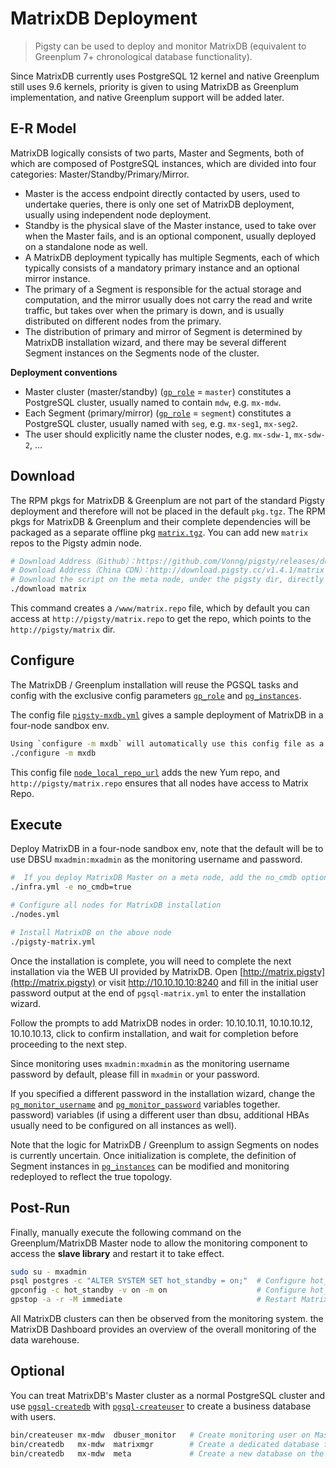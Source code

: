 # MatrixDB Deployment

> Pigsty can be used to deploy and monitor MatrixDB (equivalent to Greenplum 7+ chronological database functionality).

Since MatrixDB currently uses PostgreSQL 12 kernel and native Greenplum still uses 9.6 kernels, priority is given to using MatrixDB as Greenplum implementation, and native Greenplum support will be added later.



## E-R Model

MatrixDB logically consists of two parts, Master and Segments, both of which are composed of PostgreSQL instances, which are divided into four categories: Master/Standby/Primary/Mirror.

* Master is the access endpoint directly contacted by users, used to undertake queries, there is only one set of MatrixDB deployment, usually using independent node deployment.
* Standby is the physical slave of the Master instance, used to take over when the Master fails, and is an optional component, usually deployed on a standalone node as well.
* A MatrixDB deployment typically has multiple Segments, each of which typically consists of a mandatory primary instance and an optional mirror instance.
* The primary of a Segment is responsible for the actual storage and computation, and the mirror usually does not carry the read and write traffic, but takes over when the primary is down, and is usually distributed on different nodes from the primary.
* The distribution of primary and mirror of Segment is determined by MatrixDB installation wizard, and there may be several different Segment instances on the Segments node of the cluster.

**Deployment conventions**

* Master cluster (master/standby) ([`gp_role`](v-pgsql.md#gp_role) = `master`) constitutes a PostgreSQL cluster, usually named to contain `mdw`, e.g. `mx-mdw`.
* Each Segment (primary/mirror) ([`gp_role`](v-pgsql.md#gp_role) = `segment`) constitutes a PostgreSQL cluster, usually named with `seg`, e.g. `mx-seg1`, `mx-seg2`.
* The user should explicitly name the cluster nodes, e.g. `mx-sdw-1`, `mx-sdw-2`, ...



## Download

The RPM pkgs for MatrixDB & Greenplum are not part of the standard Pigsty deployment and therefore will not be placed in the default `pkg.tgz`.
The RPM pkgs for MatrixDB & Greenplum and their complete dependencies will be packaged as a separate offline pkg [`matrix.tgz`](https://github.com/Vonng/pigsty/releases/download/v1.4.1/matrix.tgz).
You can add new `matrix` repos to the Pigsty admin node.

```bash
# Download Address（Github）：https://github.com/Vonng/pigsty/releases/download/v1.4.1/matrix.tgz
# Download Address（China CDN）：http://download.pigsty.cc/v1.4.1/matrix.tgz
# Download the script on the meta node, under the pigsty dir, directly using the download matrix to download and unzip
./download matrix
```

This command creates a `/www/matrix.repo` file, which by default you can access at `http://pigsty/matrix.repo` to get the repo, which points to the `http://pigsty/matrix` dir.



## Configure

The MatrixDB / Greenplum installation will reuse the PGSQL tasks and config with the exclusive config parameters [`gp_role`](v-pgsql.md#gp_role) and [`pg_instances`](v-pgsql.md#pg_instances).

The config file [`pigsty-mxdb.yml`](https://github.com/Vonng/pigsty/blob/master/files/conf/pigsty-mxdb.yml) gives a sample deployment of MatrixDB in a four-node sandbox env.

```bash
Using `configure -m mxdb` will automatically use this config file as a template.
./configure -m mxdb
```

This config file [`node_local_repo_url`](v-nodes.md#node_local_repo_url) adds the new Yum repo, and `http://pigsty/matrix.repo` ensures that all nodes have access to Matrix Repo.




## Execute

Deploy MatrixDB in a four-node sandbox env, note that the default will be to use DBSU `mxadmin:mxadmin` as the monitoring username and password.

```bash
#  If you deploy MatrixDB Master on a meta node, add the no_cmdb option, otherwise just install it normally.
./infra.yml -e no_cmdb=true   

# Configure all nodes for MatrixDB installation
./nodes.yml

# Install MatrixDB on the above node
./pigsty-matrix.yml
```

Once the installation is complete, you will need to complete the next installation via the WEB UI provided by MatrixDB. Open [http://matrix.pigsty](http://matrix.pigsty) or visit http://10.10.10.10:8240 and fill in the initial user password output at the end of `pgsql-matrix.yml` to enter the installation wizard. 

Follow the prompts to add MatrixDB nodes in order: 10.10.10.11, 10.10.10.12, 10.10.10.13, click to confirm installation, and wait for completion before proceeding to the next step.

Since monitoring uses `mxadmin:mxadmin` as the monitoring username password by default, please fill in `mxadmin` or your password. 

If you specified a different password in the installation wizard, change the [`pg_monitor_username`](v-pgsql.md#pg_monitor_username) and [`pg_monitor_password`](v-pgsql.md#pg_monitor_password) variables together. password) variables (if using a different user than dbsu, additional HBAs usually need to be configured on all instances as well).

Note that the logic for MatrixDB / Greenplum to assign Segments on nodes is currently uncertain. Once initialization is complete, the definition of Segment instances in [`pg_instances`](v-pgsql.md#pg_instances) can be modified and monitoring redeployed to reflect the true topology.



## Post-Run

Finally, manually execute the following command on the Greenplum/MatrixDB Master node to allow the monitoring component to access the **slave library** and restart it to take effect.

```bash
sudo su - mxadmin
psql postgres -c "ALTER SYSTEM SET hot_standby = on;"  # Configure hot_standby=on to allow queries from the library
gpconfig -c hot_standby -v on -m on                    # Configure hot_standby=on to allow queries from the library
gpstop -a -r -M immediate                              # Restart MatrixDB immediately to take effect
```

All MatrixDB clusters can then be observed from the monitoring system. the MatrixDB Dashboard provides an overview of the overall monitoring of the data warehouse.



## Optional

You can treat MatrixDB's Master cluster as a normal PostgreSQL cluster and use [`pgsql-createdb`](p-pgsql.md#pgsql-createdb) with [`pgsql-createuser`](p-pgsql.md#pgsql-createuser) to create a business database with users.

```bash
bin/createuser mx-mdw  dbuser_monitor   # Create monitoring user on Master
bin/createdb   mx-mdw  matrixmgr        # Create a dedicated database for monitoring on the Master
bin/createdb   mx-mdw  meta             # Create a new database on the Master
```



